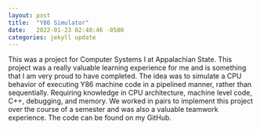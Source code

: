 ```yaml
---
layout: post
title:  "Y86 Simulator"
date:   2022-01-23 02:40:46 -0500
categories: jekyll update
---
```

This was a project for Computer Systems I at Appalachian State. 
This project was a really valuable learning experience for me and is something that I am very proud to have completed. The idea was to simulate a CPU behavior of executing Y86 machine code in a pipelined manner, rather than sequentially. Requiring knowledge in CPU architecture, machine level code, C++, debugging, and memory. We worked in pairs to implement this project over the course of a semester and was also a valuable teamwork experience. The code can be found on my GitHub.